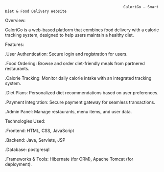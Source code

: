                                                           CaloriGo – Smart Diet & Food Delivery Website

Overview:

CaloriGo is a web-based platform that combines food delivery with a calorie
tracking system, designed to help users maintain a healthy diet. 

Features:

.User Authentication: Secure login and registration for users.

.Food Ordering: Browse and order diet-friendly meals from partnered restaurants.

.Calorie Tracking: Monitor daily calorie intake with an integrated tracking system.

.Diet Plans: Personalized diet recommendations based on user preferences.

.Payment Integration: Secure payment gateway for seamless transactions.

.Admin Panel: Manage restaurants, menu items, and user data.

Technologies Used:

.Frontend: HTML, CSS, JavaScript

.Backend: Java, Servlets, JSP

.Database: postgresql

.Frameworks & Tools: Hibernate (for ORM), Apache Tomcat (for deployment).


